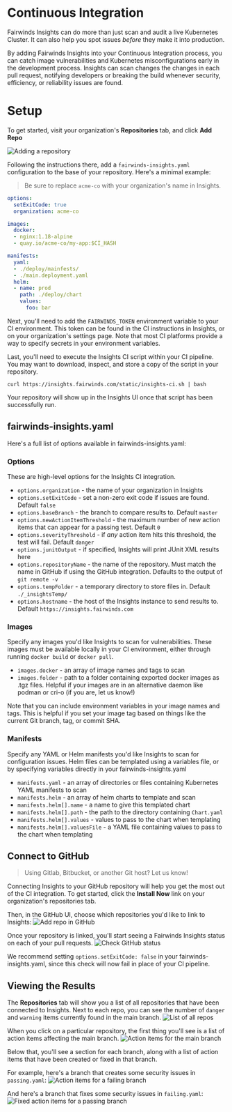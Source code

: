 # Continuous Integration
Fairwinds Insights can do more than just scan and audit a live Kubernetes Cluster. It can also
help you spot issues _before_ they make it into production.

By adding Fairwinds Insights into your Continuous Integration process, you can catch image
vulnerabilities and Kubernetes misconfigurations early in the development process. Insights
can scan changes the changes in each pull request, notifying developers or breaking the build
whenever security, efficiency, or reliability issues are found.

# Setup
To get started, visit your organization's **Repositories** tab, and click **Add Repo**

<img :src="$withBase('/img/add-repo.png')" alt="Adding a repository">

Following the instructions there, add a `fairwinds-insights.yaml` configuration to the base
of your repository. Here's a minimal example:

> Be sure to replace `acme-co` with your organization's name in Insights.
```yaml
options:
  setExitCode: true
  organization: acme-co

images:
  docker:
  - nginx:1.18-alpine
  - quay.io/acme-co/my-app:$CI_HASH

manifests:
  yaml:
  - ./deploy/mainfests/
  - ./main.deployment.yaml
  helm:
  - name: prod
    path: ./deploy/chart
    values:
      foo: bar
```

Next, you'll need to add the `FAIRWINDS_TOKEN` environment variable to your CI environment. This
token can be found in the CI instructions in Insights, or on your organization's settings page. Note that
most CI platforms provide a way to specify secrets in your environment variables.

Last, you'll need to execute the Insights CI script within your CI pipeline.
You may want to download, inspect, and store a copy of the script in your repository.
```
curl https://insights.fairwinds.com/static/insights-ci.sh | bash
```

Your repository will show up in the Insights UI once that script has been successfully run.

## fairwinds-insights.yaml
Here's a full list of options available in fairwinds-insights.yaml:

### Options
These are high-level options for the Insights CI integration.
* `options.organization` - the name of your organization in Insights
* `options.setExitCode` - set a non-zero exit code if issues are found. Default `false`
* `options.baseBranch` - the branch to compare results to. Default `master`
* `options.newActionItemThreshold` - the maximum number of new action items that can appear for a passing test. Default `0`
* `options.severityThreshold` - if _any_ action item hits this threshold, the test will fail. Default `danger`
* `options.junitOutput` - if specified, Insights will print JUnit XML results here
* `options.repositoryName` - the name of the repository. Must match the name in GitHub if using the GitHub integration. Defaults to the output of `git remote -v`
* `options.tempFolder` - a temporary directory to store files in. Default `./_insightsTemp/`
* `options.hostname` - the host of the Insights instance to send results to. Default `https://insights.fairwinds.com`

### Images
Specify any images you'd like Insights to scan for vulnerabilities. These images must be available
locally in your CI environment, either through running `docker build` or `docker pull`.

* `images.docker` - an array of image names and tags to scan
* `images.folder` - path to a folder containing exported docker images as .tgz files. Helpful if your images are in an alternative daemon like podman or cri-o (if you are, let us know!)

Note that you can include environment variables in your image names and tags. This is helpful
if you set your image tag based on things like the current Git branch, tag, or commit SHA.

### Manifests
Specify any YAML or Helm manifests you'd like Insights to scan for configuration issues.
Helm files can be templated using a variables file, or by specifying variables directly
in your fairwinds-insights.yaml

* `manifests.yaml` - an array of directories or files containing Kubernetes YAML manifests to scan
* `manifests.helm` - an array of helm charts to template and scan
* `manifests.helm[].name` - a name to give this templated chart
* `manifests.helm[].path` - the path to the directory containing `Chart.yaml`
* `manifests.helm[].values` - values to pass to the chart when templating
* `manifests.helm[].valuesFile` - a YAML file containing values to pass to the chart when templating

## Connect to GitHub
> Using Gitlab, Bitbucket, or another Git host? Let us know!

Connecting Insights to your GitHub repository will help you get the most out of the CI integration.
To get started, click the **Install Now** link on your organization's repositories tab.

Then, in the GitHub UI, choose which repositories you'd like to link to Insights:
<img :src="$withBase('/img/github-add-repo.png')" alt="Add repo in GitHub">

Once your repository is linked, you'll start seeing a Fairwinds Insights status on each of your
pull requests.
<img :src="$withBase('/img/github-status.png')" alt="Check GitHub status">

We recommend setting `options.setExitCode: false` in your fairwinds-insights.yaml, since
this check will now fail in place of your CI pipeline.

## Viewing the Results
The **Repositories** tab will show you a list of all repositories that have been connected to Insights.
Next to each repo, you can see the number of `danger` and `warning` items currently found in the main
branch.
<img :src="$withBase('/img/repos-list.png')" alt="List of all repos">

When you click on a particular repository, the first thing you'll see is a list of action items
affecting the main branch.
<img :src="$withBase('/img/repo-main-branch.png')" alt="Action items for the main branch">

Below that, you'll see a section for each branch, along with a list of action items that have
been created or fixed in that branch.

For example, here's a branch that creates some security issues in `passing.yaml`:
<img :src="$withBase('/img/repo-failing-branch.png')" alt="Action items for a failing branch">

And here's a branch that fixes some security issues in `failing.yaml`:
<img :src="$withBase('/img/repo-passing-branch.png')" alt="Fixed action items for a passing branch">

